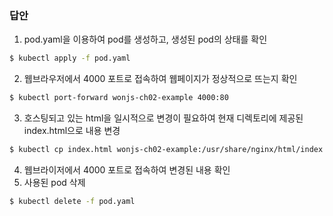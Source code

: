 ### 답안
1. pod.yaml을 이용하여 pod를 생성하고, 생성된 pod의 상태를 확인
```bash
$ kubectl apply -f pod.yaml
```
2. 웹브라우저에서 4000 포트로 접속하여 웹페이지가 정상적으로 뜨는지 확인
```bash
$ kubectl port-forward wonjs-ch02-example 4000:80
```
3. 호스팅되고 있는 html을 일시적으로 변경이 필요하여 현재 디렉토리에 제공된 index.html으로 내용 변경
```bash
$ kubectl cp index.html wonjs-ch02-example:/usr/share/nginx/html/index.html
```
4. 웹브라이저에서 4000 포트로 접속하여 변경된 내용 확인
5. 사용된 pod 삭제
```bash
$ kubectl delete -f pod.yaml
```
